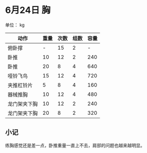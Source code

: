 # 6月24日 胸
单位： kg  

| 动作 | 重量 | 次数 | 组数 | 容量 |
| ----- | ----- | ----- | ----- | ----- |
| 俯卧撑 | - | 15 | 2 | - |
| 卧推 | 10 | 12 | 2 | 240 |
| 卧推 | 20 | 8 | 4 | 640 |
| 哑铃飞鸟 | 15 | 12 | 4 | 720 |
| 夹推杠铃片 | 5 | 8 | 4 | 160 |
| 器械推胸 | 10 | 12 | 4 | 480 |
| 龙门架夹下胸 | 10 | 12 | 2 | 240 |
| 龙门架夹下胸 | 20 | 8 | 2 | 320 |

## 小记
练胸感觉还是差一点，卧推重量一直上不去，肩部的问题也越来越明显。